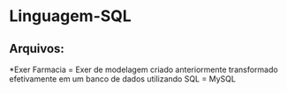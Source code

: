 # Linguagem-SQL

## Arquivos:

*Exer Farmacia = Exer de modelagem criado anteriormente transformado efetivamente em um banco de dados utilizando SQL = MySQL
